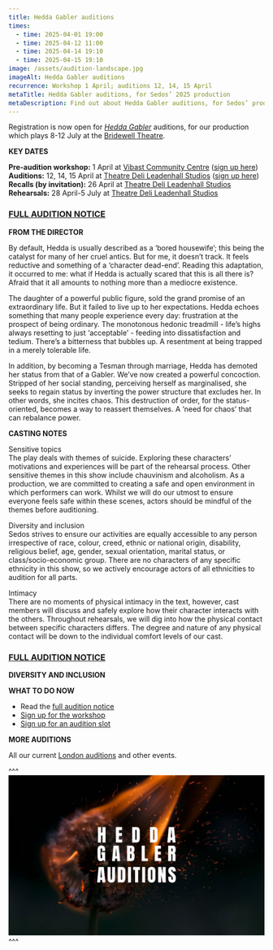 ```yaml
---
title: Hedda Gabler auditions
times:
  - time: 2025-04-01 19:00
  - time: 2025-04-12 11:00
  - time: 2025-04-14 19:10
  - time: 2025-04-15 19:10
image: /assets/audition-landscape.jpg
imageAlt: Hedda Gabler auditions
recurrence: Workshop 1 April; auditions 12, 14, 15 April
metaTitle: Hedda Gabler auditions, for Sedos’ 2025 production
metaDescription: Find out about Hedda Gabler auditions, for Sedos’ production in July 2025
---
```

Registration is now open for *[Hedda Gabler](https://www.sedos.co.uk/shows/2025-hedda-gabler)* auditions, for our production which plays 8-12 July at the [Bridewell Theatre](https://www.sedos.co.uk/venues/bridewell).

**KEY DATES**

**Pre-audition workshop:** 1 April at [Vibast Community Centre](https://www.islington.gov.uk/advice/voluntary-and-community-sector/community-centres-in-islington/vibast-community-centre) ([sign up here](https://membership.sedos.co.uk/signup/137))\
**Auditions:** 12, 14, 15 April at [Theatre Deli Leadenhall Studios](https://www.sedos.co.uk/venues/theatre-deli) ([sign up here](https://membership.sedos.co.uk/signup/138))\
**Recalls (by invitation):** 26 April at [Theatre Deli Leadenhall Studios](https://www.sedos.co.uk/venues/theatre-deli)\
**Rehearsals:** 28 April-5 July at [Theatre Deli Leadenhall Studios](https://www.sedos.co.uk/venues/theatre-deli)

### [FULL AUDITION NOTICE](https://drive.google.com/drive/folders/11FZflMBUb9v1SGprwrszhoUtu01TknXL)

**FROM THE DIRECTOR**

By default, Hedda is usually described as a ‘bored housewife’; this being the catalyst for many of her cruel antics. But for me, it doesn’t track. It feels reductive and something of a ‘character dead-end’. Reading this adaptation, it occurred to me: what if Hedda is actually scared that this is all there is? Afraid that it all amounts to nothing more than a mediocre existence.

The daughter of a powerful public figure, sold the grand promise of an extraordinary life. But it failed to live up to her expectations. Hedda echoes something that many people experience every day: frustration at the prospect of being ordinary. The monotonous hedonic treadmill - life’s highs always resetting to just ‘acceptable’ - feeding into dissatisfaction and tedium. There’s a bitterness that bubbles up. A resentment at being trapped in a merely tolerable life.

In addition, by becoming a Tesman through marriage, Hedda has demoted her status from that of a Gabler. We’ve now created a powerful concoction. Stripped of her social standing, perceiving herself as marginalised, she seeks to regain status by inverting the power structure that excludes her. In other words, she incites chaos. This destruction of order, for the status-oriented, becomes a way to reassert themselves. A ‘need for chaos’ that can rebalance power.

**CASTING NOTES**

Sensitive topics\
The play deals with themes of suicide. Exploring these characters’ motivations and experiences will be part of the rehearsal process. Other sensitive themes in this show include chauvinism and alcoholism. As a production, we are committed to creating a safe and open environment in which performers can work. Whilst we will do our utmost to ensure everyone feels safe within these scenes, actors should be mindful of the themes before auditioning.

Diversity and inclusion\
Sedos strives to ensure our activities are equally accessible to any person irrespective of race, colour, creed, ethnic or national origin, disability, religious belief, age, gender, sexual orientation, marital status, or class/socio-economic group. There are no characters of any specific ethnicity in this show, so we actively encourage actors of all ethnicities to audition for all parts.

Intimacy\
There are no moments of physical intimacy in the text, however, cast members will discuss and safely explore how their character interacts with the others. Throughout rehearsals, we will dig into how the physical contact between specific characters differs. The degree and nature of any physical contact will be down to the individual comfort levels of our cast.

### [FULL AUDITION NOTICE](https://drive.google.com/drive/folders/11FZflMBUb9v1SGprwrszhoUtu01TknXL)

**DIVERSITY AND INCLUSION** 

**WHAT TO DO NOW**

* Read the [full audition notice](<### [FULL AUDITION NOTICE](https://drive.google.com/drive/folders/11FZflMBUb9v1SGprwrszhoUtu01TknXL)>)
* [Sign up for the workshop](https://membership.sedos.co.uk/signup/137)
* [Sign up for an audition slot](https://membership.sedos.co.uk/signup/138)

**MORE AUDITIONS**

All our current [London auditions](https://www.sedos.co.uk/get-involved) and other events.

^^^
![Hedda Gabler auditions](/assets/audition-landscape.jpg)
^^^
